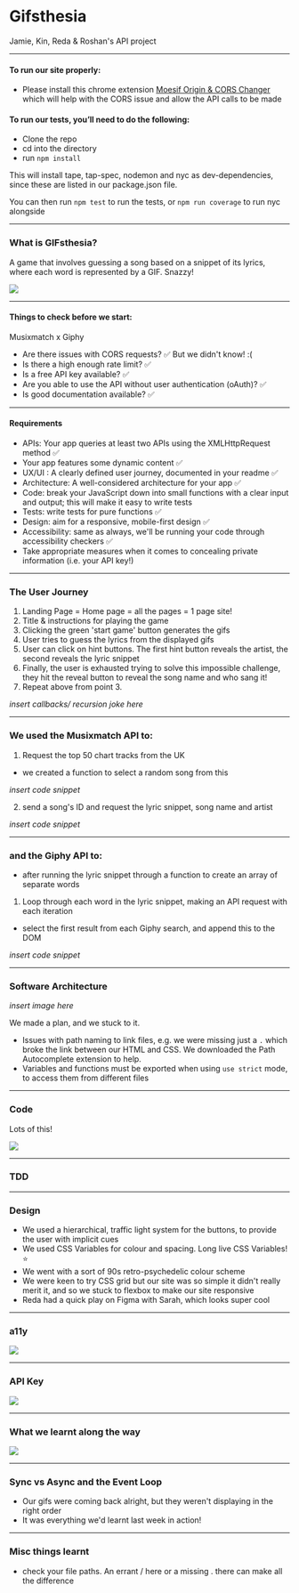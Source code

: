 # Gifsthesia
Jamie, Kin, Reda &amp; Roshan's API project

---
#### To run our site properly:

- Please install this chrome extension [Moesif Origin & CORS Changer](https://chrome.google.com/webstore/detail/moesif-orign-cors-changer/digfbfaphojjndkpccljibejjbppifbc) which will help with the CORS issue and allow the API calls to be made

#### To run our tests, you’ll need to do the following:

- Clone the repo
- cd into the directory
- run ```npm install```

This will install tape, tap-spec, nodemon and nyc as dev-dependencies, since these are listed in our package.json file.

You can then run ```npm test``` to run the tests, or ```npm run coverage``` to run nyc alongside

---

### What is GIFsthesia?

A game that involves guessing a song based on a snippet of its lyrics, where each word is represented by a GIF. Snazzy!

![](https://media.giphy.com/headers/2019-11-13-31-1573677075/unnamed.gif)

---

#### Things to check before we start:

Musixmatch x Giphy 

- Are there issues with CORS requests? ✅ But we didn't know! :( 
- Is there a high enough rate limit? ✅
- Is a free API key available? ✅
- Are you able to use the API without user authentication (oAuth)? ✅
- Is good documentation available? ✅

---

#### Requirements

- APIs: Your app queries at least two APIs using the XMLHttpRequest method ✅
- Your app features some dynamic content ✅
- UX/UI : A clearly defined user journey, documented in your readme ✅
- Architecture: A well-considered architecture for your app ✅
- Code: break your JavaScript down into small functions with a clear input and output; this will make it easy to write tests
- Tests: write tests for pure functions ✅
- Design: aim for a responsive, mobile-first design ✅
- Accessibility: same as always, we'll be running your code through accessibility checkers ✅
- Take appropriate measures when it comes to concealing private information (i.e. your API key!) 

---

### The User Journey

1. Landing Page = Home page = all the pages = 1 page site!
2. Title & instructions for playing the game
3. Clicking the green 'start game' button generates the gifs
4. User tries to guess the lyrics from the displayed gifs
5. User can click on hint buttons. The first hint button reveals the artist, the second reveals the lyric snippet
6. Finally, the user is exhausted trying to solve this impossible challenge, they hit the reveal button to reveal the song name and who sang it!
7. Repeat above from point 3. 

*insert callbacks/ recursion joke here*

---

### We used the Musixmatch API to:

1. Request the top 50 chart tracks from the UK
* we created a function to select a random song from this

*insert code snippet*

2. send a song's ID and request the lyric snippet, song name and artist 

*insert code snippet*

---

### and the Giphy API to:

* after running the lyric snippet through a function to create an array of separate words
1. Loop through each word in the lyric snippet, making an API request with each iteration
* select the first result from each Giphy search, and append this to the DOM

*insert code snippet*

---

### Software Architecture

*insert image here*

We made a plan, and we stuck to it.
- Issues with path naming to link files, e.g. we were missing just a ```.``` which broke the link between our HTML and CSS. We downloaded the Path Autocomplete extension to help.
- Variables and functions must be exported when using ```use strict``` mode, to access them from different files

---

### Code

Lots of this!

![](https://i.imgur.com/Ha9fMyJ.png)

---

### TDD

---

### Design

- We used a hierarchical, traffic light system for the buttons, to provide the user with implicit cues
- We used CSS Variables for colour and spacing. Long live CSS Variables! ⭐
- We went with a sort of 90s retro-psychedelic colour scheme
- We were keen to try CSS grid but our site was so simple it didn't really merit it, and so we stuck to flexbox to make our site responsive 
- Reda had a quick play on Figma with Sarah, which looks super cool

---

### a11y

![](https://i.imgur.com/HqSUagh.png)

---

### API Key

![](https://media.giphy.com/media/3oFyCYNrra8qo1Cv8Q/giphy.gif)

--- 

### What we learnt along the way

![](https://media.giphy.com/media/SPZFhfUJjsJO0/giphy.gif)

---

### Sync vs Async and the Event Loop

- Our gifs were coming back alright, but they weren't displaying in the right order
- It was everything we'd learnt last week in action!

---

### Misc things learnt

- check your file paths. An errant / here or a missing . there can make all the difference





